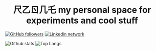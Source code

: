<h1 align="center">尺乙ㄖ几乇 my personal <span title="zone">space</span> for experiments and <span title="You found the super secret text 🤫">cool stuff</span></h1>

[![GitHub followers](https://img.shields.io/github/followers/razvan-pavel?style=social)](https://github.com/razvan-pavel)
[![Linkedin network](https://img.shields.io/badge/LinkedIn-blue?style=social&logo=linkedin)](https://www.linkedin.com/in/razvan-pavel-10b67552/)



![Github stats](https://github-profile-summary-cards.vercel.app/api/cards/profile-details?username=razvan-pavel&theme=solarized_dark)
![Top Langs](https://github-readme-stats.vercel.app/api/top-langs/?username=razvan-pavel&layout=compact&theme=solarized-dark)
